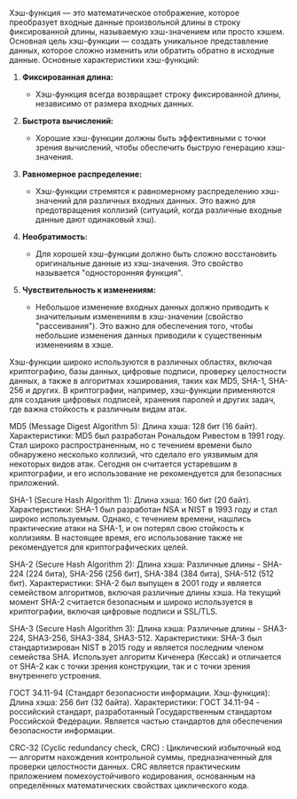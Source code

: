 Хэш-функция — это математическое отображение, которое преобразует входные данные произвольной длины в строку фиксированной длины, называемую хэш-значением или просто хэшем.
Основная цель хэш-функции — создать уникальное представление данных, которое сложно изменить или обратить обратно в исходные данные.
Основные характеристики хэш-функций:
1. **Фиксированная длина:**
   - Хэш-функция всегда возвращает строку фиксированной длины, независимо от размера входных данных.

2. **Быстрота вычислений:**
   - Хорошие хэш-функции должны быть эффективными с точки зрения вычислений, чтобы обеспечить быструю генерацию хэш-значения.

3. **Равномерное распределение:**
   - Хэш-функции стремятся к равномерному распределению хэш-значений для различных входных данных.
Это важно для предотвращения коллизий (ситуаций, когда различные входные данные дают одинаковый хэш).

4. **Необратимость:**
   - Для хорошей хэш-функции должно быть сложно восстановить оригинальные данные из хэш-значения. Это свойство называется "односторонняя функция".

5. **Чувствительность к изменениям:**
   - Небольшое изменение входных данных должно приводить к значительным изменениям в хэш-значении (свойство "рассеивания").
Это важно для обеспечения того, чтобы небольшие изменения данных приводили к существенным изменениям в хэше.

Хэш-функции широко используются в различных областях, включая криптографию, базы данных, цифровые подписи, проверку целостности данных, а также в алгоритмах хэширования, таких как MD5, SHA-1, SHA-256 и других.
В криптографии, например, хэш-функции применяются для создания цифровых подписей, хранения паролей и других задач, где важна стойкость к различным видам атак.

MD5 (Message Digest Algorithm 5):
Длина хэша: 128 бит (16 байт).
Характеристики:
MD5 был разработан Рональдом Ривестом в 1991 году.
Стал широко распространенным, но с течением времени было обнаружено несколько коллизий, что сделало его уязвимым для некоторых видов атак.
Сегодня он считается устаревшим в криптографии, и его использование не рекомендуется для безопасных приложений.

SHA-1 (Secure Hash Algorithm 1):
Длина хэша: 160 бит (20 байт).
Характеристики:
SHA-1 был разработан NSA и NIST в 1993 году и стал широко используемым.
Однако, с течением времени, нашлись практические атаки на SHA-1, и он потерял свою стойкость к коллизиям. В настоящее время, его использование также не рекомендуется для криптографических целей.

SHA-2 (Secure Hash Algorithm 2):
Длина хэша: Различные длины - SHA-224 (224 бита), SHA-256 (256 бит), SHA-384 (384 бита), SHA-512 (512 бит).
Характеристики:
SHA-2 был выпущен в 2001 году и является семейством алгоритмов, включая различные длины хэша.
На текущий момент SHA-2 считается безопасным и широко используется в криптографии, включая цифровые подписи и SSL/TLS.

SHA-3 (Secure Hash Algorithm 3):
Длина хэша: Различные длины - SHA3-224, SHA3-256, SHA3-384, SHA3-512.
Характеристики:
SHA-3 был стандартизирован NIST в 2015 году и является последним членом семейства SHA.
Использует алгоритм Киченера (Keccak) и отличается от SHA-2 как с точки зрения конструкции, так и с точки зрения внутреннего устроения.

ГОСТ 34.11-94 (Стандарт безопасности информации. Хэш-функция):
Длина хэша: 256 бит (32 байта).
Характеристики:
ГОСТ 34.11-94 - российский стандарт, разработанный Государственным стандартом Российской Федерации.
Является частью стандартов для обеспечения безопасности информации.

CRC-32 (Cyclic redundancy check, CRC) :
Циклический избыточный код — алгоритм нахождения контрольной суммы, предназначенный для проверки целостности данных. CRC является практическим приложением помехоустойчивого кодирования, основанным на определённых математических свойствах циклического кода.
